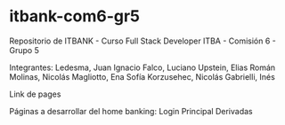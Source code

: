 # itbank-com6-gr5
Repositorio de ITBANK - Curso Full Stack Developer ITBA - Comisión 6 - Grupo 5

Integrantes: 
Ledesma, Juan Ignacio 
Falco, Luciano 
Upstein, Elias 
Román Molinas, Nicolás 
Magliotto, Ena Sofía 
Korzusehec, Nicolás 
Gabrielli, Inés

Link de pages

Páginas a desarrollar del home banking:
Login
Principal
Derivadas

